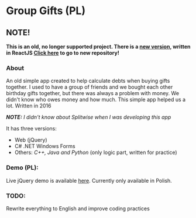 # Group Gifts (PL)

## NOTE!
**This is an old, no longer supported project. There is a [new version](https://hapex.com.pl/demos/jquery-gifts/), written in ReactJS
[Click here](https://hapex.com.pl/demos/jquery-gifts/) to go to new repository!**

### About
An old simple app created to help calculate debts when buying gifts together.
I used to have a group of friends and we bought each other birthday gifts together, but there was always a problem with money. We didn't know who owes money and how much. This simple app helped us a lot.
Written in 2016

_**NOTE:** I didn't know about Splitwise when I was developing this app_

It has three versions:
- Web (jQuery)
- C# .NET Windows Forms
- Others: *C++, Java and Python* (only logic part, written for practice)

### Demo (PL):
Live jQuery demo is available [here](https://hapex.com.pl/demos/jquery-gifts/). Currently only available in Polish.

### TODO:
Rewrite everything to English and improve coding practices
